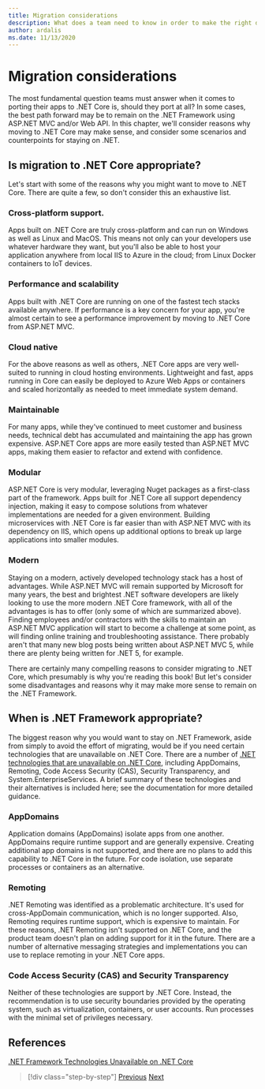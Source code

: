 ```yaml
---
title: Migration considerations
description: What does a team need to know in order to make the right decision about whether and how to migrate from ASP.NET MVC to .NET Core?
author: ardalis
ms.date: 11/13/2020
---
```


# Migration considerations

The most fundamental question teams must answer when it comes to porting their apps to .NET Core is, should they port at all? In some cases, the best path forward may be to remain on the .NET Framework using ASP.NET MVC and/or Web API. In this chapter, we'll consider reasons why moving to .NET Core may make sense, and consider some scenarios and counterpoints for staying on .NET.

## Is migration to .NET Core appropriate?

Let's start with some of the reasons why you might want to move to .NET Core. There are quite a few, so don't consider this an exhaustive list.

### Cross-platform support.

Apps built on .NET Core are truly cross-platform and can run on Windows as well as Linux and MacOS. This means not only can your developers use whatever hardware they want, but you'll also be able to host your application anywhere from local IIS to Azure in the cloud; from Linux Docker containers to IoT devices.

### Performance and scalability

Apps built with .NET Core are running on one of the fastest tech stacks available anywhere. If performance is a key concern for your app, you're almost certain to see a performance improvement by moving to .NET Core from ASP.NET MVC.

### Cloud native

For the above reasons as well as others, .NET Core apps are very well-suited to running in cloud hosting environments. Lightweight and fast, apps running in Core can easily be deployed to Azure Web Apps or containers and scaled horizontally as needed to meet immediate system demand.

### Maintainable

For many apps, while they've continued to meet customer and business needs, technical debt has accumulated and maintaining the app has grown expensive. ASP.NET Core apps are more easily tested than ASP.NET MVC apps, making them easier to refactor and extend with confidence.

### Modular

ASP.NET Core is very modular, leveraging Nuget packages as a first-class part of the framework. Apps built for .NET Core all support dependency injection, making it easy to compose solutions from whatever implementations are needed for a given environment. Building microservices with .NET Core is far easier than with ASP.NET MVC with its dependency on IIS, which opens up additional options to break up large applications into smaller modules.

### Modern

Staying on a modern, actively developed technology stack has a host of advantages. While ASP.NET MVC will remain supported by Microsoft for many years, the best and brightest .NET software developers are likely looking to use the more modern .NET Core framework, with all of the advantages is has to offer (only some of which are summarized above). Finding employees and/or contractors with the skills to maintain an ASP.NET MVC application will start to become a challenge at some point, as will finding online training and troubleshooting assistance. There probably aren't that many new blog posts being written about ASP.NET MVC 5, while there are plenty being written for .NET 5, for example.

There are certainly many compelling reasons to consider migrating to .NET Core, which presumably is why you're reading this book! But let's consider some disadvantages and reasons why it may make more sense to remain on the .NET Framework.

## When is .NET Framework appropriate?

The biggest reason why you would want to stay on .NET Framework, aside from simply to avoid the effort of migrating, would be if you need certain technologies that are unavailable on .NET Core. There are a number of [.NET technologies that are unavailable on .NET Core](https://docs.microsoft.com/dotnet/core/porting/net-framework-tech-unavailable), including AppDomains, Remoting, Code Access Security (CAS), Security Transparency, and System.EnterpriseServices. A brief summary of these technologies and their alternatives is included here; see the documentation for more detailed guidance.

### AppDomains

Application domains (AppDomains) isolate apps from one another. AppDomains require runtime support and are generally expensive. Creating additional app domains is not supported, and there are no plans to add this capability to .NET Core in the future. For code isolation, use separate processes or containers as an alternative.

### Remoting

.NET Remoting was identified as a problematic architecture. It's used for cross-AppDomain communication, which is no longer supported. Also, Remoting requires runtime support, which is expensive to maintain. For these reasons, .NET Remoting isn't supported on .NET Core, and the product team doesn't plan on adding support for it in the future. There are a number of alternative messaging strategies and implementations you can use to replace remoting in your .NET Core apps.

### Code Access Security (CAS) and Security Transparency

Neither of these technologies are support by .NET Core. Instead, the recommendation is to use security boundaries provided by the operating system, such as virtualization, containers, or user accounts. Run processes with the minimal set of privileges necessary.

## References

[.NET Framework Technologies Unavailable on .NET Core](https://docs.microsoft.com/dotnet/core/porting/net-framework-tech-unavailable)

>[!div class="step-by-step"]
>[Previous](introduction.md)
>[Next](migrate-aspnet-core-2-1.md)

